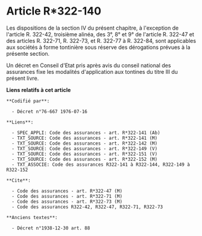 # Article R*322-140

Les dispositions de la section IV du présent chapitre, à l'exception de l'article R. 322-42, troisième alinéa, des 3°, 8° et
9° de l'article R. 322-47 et des articles R. 322-71, R. 322-73, et R. 322-77 à R. 322-84, sont applicables aux sociétés à
forme tontinière sous réserve des dérogations prévues à la présente section.

Un décret en Conseil d'Etat pris après avis du conseil national des assurances fixe les modalités d'application aux tontines
du titre III du présent livre.

**Liens relatifs à cet article**

	**Codifié par**:

	  - Décret n°76-667 1976-07-16

	**Liens**:

	  - SPEC_APPLI: Code des assurances - art. R*322-141 (Ab)
	  - TXT_SOURCE: Code des assurances - art. R*322-141 (M)
	  - TXT_SOURCE: Code des assurances - art. R*322-142 (M)
	  - TXT_SOURCE: Code des assurances - art. R*322-149 (V)
	  - TXT_SOURCE: Code des assurances - art. R*322-151 (V)
	  - TXT_SOURCE: Code des assurances - art. R*322-152 (M)
	  - TXT_ASSOCIE: Code des assurances R322-141 à R322-144, R322-149 à R322-152

	**Cite**:

	  - Code des assurances - art. R*322-47 (M)
	  - Code des assurances - art. R*322-71 (M)
	  - Code des assurances - art. R*322-73 (M)
	  - Code des assurances R322-42, R322-47, R322-71, R322-73

	**Anciens textes**:

	  - Décret n°1938-12-30 art. 88
